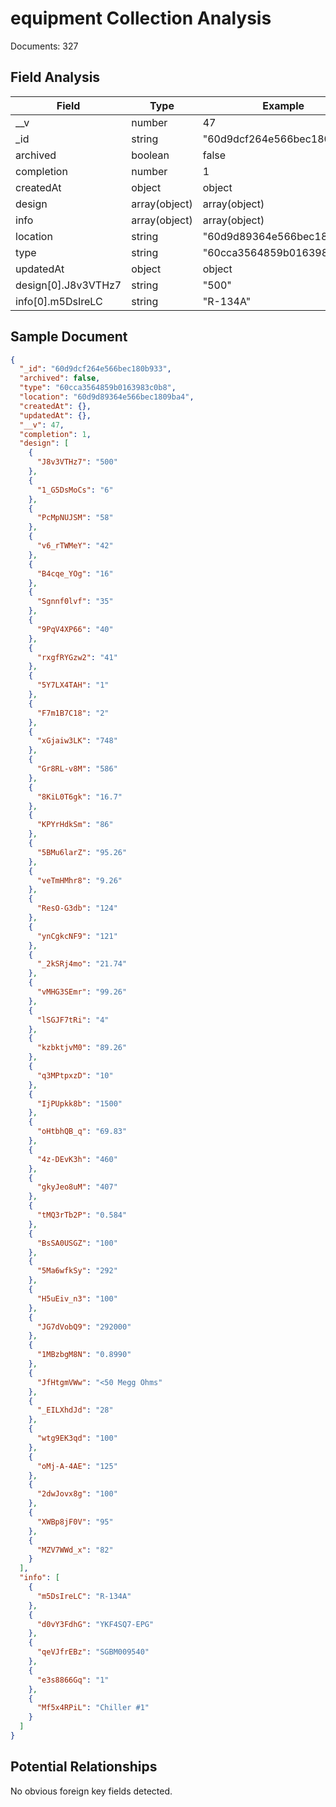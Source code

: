 # equipment Collection Analysis

Documents: 327

## Field Analysis

| Field | Type | Example |
|-------|------|--------|
| __v | number | 47 |
| _id | string | "60d9dcf264e566bec180b933" |
| archived | boolean | false |
| completion | number | 1 |
| createdAt | object | object |
| design | array(object) | array(object) |
| info | array(object) | array(object) |
| location | string | "60d9d89364e566bec1809ba4" |
| type | string | "60cca3564859b0163983c0b8" |
| updatedAt | object | object |
| design[0].J8v3VTHz7 | string | "500" |
| info[0].m5DsIreLC | string | "R-134A" |

## Sample Document

```json
{
  "_id": "60d9dcf264e566bec180b933",
  "archived": false,
  "type": "60cca3564859b0163983c0b8",
  "location": "60d9d89364e566bec1809ba4",
  "createdAt": {},
  "updatedAt": {},
  "__v": 47,
  "completion": 1,
  "design": [
    {
      "J8v3VTHz7": "500"
    },
    {
      "1_G5DsMoCs": "6"
    },
    {
      "PcMpNUJSM": "58"
    },
    {
      "v6_rTWMeY": "42"
    },
    {
      "B4cqe_YOg": "16"
    },
    {
      "Sgnnf0lvf": "35"
    },
    {
      "9PqV4XP66": "40"
    },
    {
      "rxgfRYGzw2": "41"
    },
    {
      "5Y7LX4TAH": "1"
    },
    {
      "F7m1B7C18": "2"
    },
    {
      "xGjaiw3LK": "748"
    },
    {
      "Gr8RL-v8M": "586"
    },
    {
      "8KiL0T6gk": "16.7"
    },
    {
      "KPYrHdkSm": "86"
    },
    {
      "5BMu6larZ": "95.26"
    },
    {
      "veTmHMhr8": "9.26"
    },
    {
      "ResO-G3db": "124"
    },
    {
      "ynCgkcNF9": "121"
    },
    {
      "_2kSRj4mo": "21.74"
    },
    {
      "vMHG3SEmr": "99.26"
    },
    {
      "lSGJF7tRi": "4"
    },
    {
      "kzbktjvM0": "89.26"
    },
    {
      "q3MPtpxzD": "10"
    },
    {
      "IjPUpkk8b": "1500"
    },
    {
      "oHtbhQB_q": "69.83"
    },
    {
      "4z-DEvK3h": "460"
    },
    {
      "gkyJeo8uM": "407"
    },
    {
      "tMQ3rTb2P": "0.584"
    },
    {
      "BsSA0USGZ": "100"
    },
    {
      "5Ma6wfkSy": "292"
    },
    {
      "H5uEiv_n3": "100"
    },
    {
      "JG7dVobQ9": "292000"
    },
    {
      "1MBzbgM8N": "0.8990"
    },
    {
      "JfHtgmVWw": "<50 Megg Ohms"
    },
    {
      "_EILXhdJd": "28"
    },
    {
      "wtg9EK3qd": "100"
    },
    {
      "oMj-A-4AE": "125"
    },
    {
      "2dwJovx8g": "100"
    },
    {
      "XWBp8jF0V": "95"
    },
    {
      "MZV7WWd_x": "82"
    }
  ],
  "info": [
    {
      "m5DsIreLC": "R-134A"
    },
    {
      "d0vY3FdhG": "YKF4SQ7-EPG"
    },
    {
      "qeVJfrEBz": "SGBM009540"
    },
    {
      "e3s8866Gq": "1"
    },
    {
      "Mf5x4RPiL": "Chiller #1"
    }
  ]
}
```

## Potential Relationships

No obvious foreign key fields detected.
